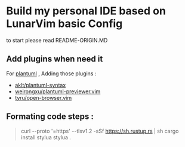 # Build my personal IDE based on LunarVim basic Config

to start please read README-ORIGIN.MD

## Add plugins when need it 

For [plantuml](https://plantuml.com/en/) , Adding those plugins :

- [aklt/plantuml-syntax](https://github.com/aklt/plantuml-syntax)
- [weirongxu/plantuml-previewer.vim](https://github.com/weirongxu/plantuml-previewer.vim)
- [tyru/open-browser.vim](https://github.com/tyru/open-browser.vim)


## Formating code steps : 
 > curl --proto '=https' --tlsv1.2 -sSf https://sh.rustup.rs | sh
 > cargo install stylua
 > stylua .
